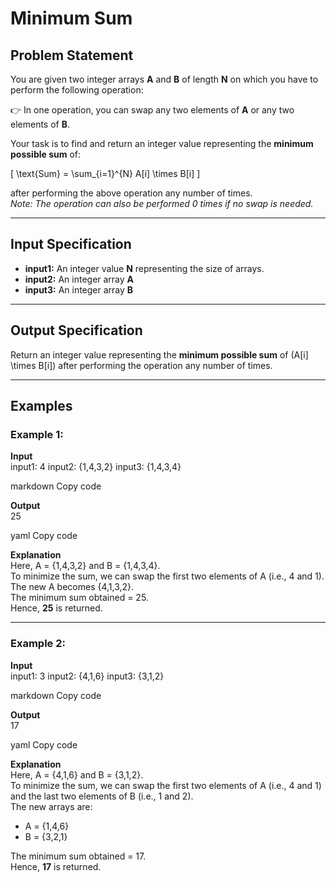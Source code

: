 # Minimum Sum

## Problem Statement
You are given two integer arrays **A** and **B** of length **N** on which you have to perform the following operation:

👉 In one operation, you can swap any two elements of **A** or any two elements of **B**.

Your task is to find and return an integer value representing the **minimum possible sum** of:

\[
\text{Sum} = \sum_{i=1}^{N} A[i] \times B[i]
\]

after performing the above operation any number of times.  
*Note: The operation can also be performed 0 times if no swap is needed.*

---

## Input Specification
- **input1:** An integer value **N** representing the size of arrays.
- **input2:** An integer array **A**
- **input3:** An integer array **B**

---

## Output Specification
Return an integer value representing the **minimum possible sum** of \(A[i] \times B[i]\) after performing the operation any number of times.

---

## Examples

### Example 1:
**Input**  
input1: 4
input2: {1,4,3,2}
input3: {1,4,3,4}

markdown
Copy code

**Output**  
25

yaml
Copy code

**Explanation**  
Here, A = {1,4,3,2} and B = {1,4,3,4}.  
To minimize the sum, we can swap the first two elements of A (i.e., 4 and 1).  
The new A becomes {4,1,3,2}.  
The minimum sum obtained = 25.  
Hence, **25** is returned.

---

### Example 2:
**Input**  
input1: 3
input2: {4,1,6}
input3: {3,1,2}

markdown
Copy code

**Output**  
17

yaml
Copy code

**Explanation**  
Here, A = {4,1,6} and B = {3,1,2}.  
To minimize the sum, we can swap the first two elements of A (i.e., 4 and 1) and the last two elements of B (i.e., 1 and 2).  
The new arrays are:  
- A = {1,4,6}  
- B = {3,2,1}  

The minimum sum obtained = 17.  
Hence, **17** is returned.